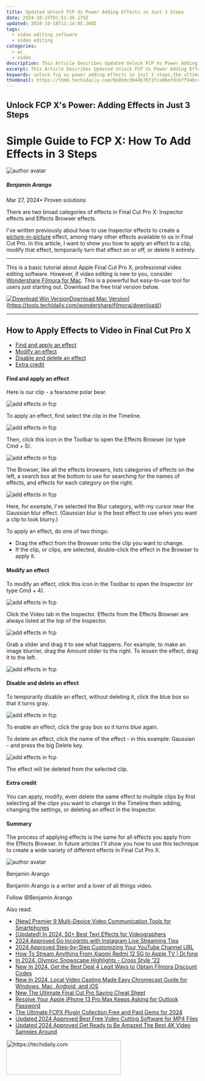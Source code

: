 ```yaml
---
title: Updated Unlock FCP Xs Power Adding Effects in Just 3 Steps
date: 2024-10-15T01:51:36.175Z
updated: 2024-10-18T11:14:05.260Z
tags: 
  - video editing software
  - video editing
categories: 
  - ai
  - video
description: This Article Describes Updated Unlock FCP Xs Power Adding Effects in Just 3 Steps
excerpt: This Article Describes Updated Unlock FCP Xs Power Adding Effects in Just 3 Steps
keywords: unlock fcp xs power adding effects in just 3 steps,the ultimate fcp x shortcut adding effects in 3 simple steps,unlock fcp xs power adding effects in just 3 clicks,the ultimate fcp x shortcut adding effects in 3 steps or less,effortless video editing how to add effects in fcp x in 3 steps,how to add effects in 3 steps do with fcp x,ai animation unlock fcp xs power adding effects in just 3 steps
thumbnail: https://thmb.techidaily.com/6b8b8cd944b78f2fca9befdc6ff94bcc8ad2bce093f59dcdf2b6479e3403f82d.jpg
---
```


## Unlock FCP X's Power: Adding Effects in Just 3 Steps

# Simple Guide to FCP X: How To Add Effects in 3 Steps

![author avatar](https://images.wondershare.com/filmora/article-images/benjamin-arango-author.jpg)

##### Benjamin Arango

 Mar 27, 2024• Proven solutions

There are two broad categories of effects in Final Cut Pro X: Inspector effects and Effects Browser effects.

I've written previously about how to use Inspector effects to create a [picture-in-picture](https://tools.techidaily.com/wondershare/filmora/download/) effect, among many other effects available to us in Final Cut Pro. In this article, I want to show you how to apply an effect to a clip, modify that effect, temporarily turn that effect on or off, or delete it entirely.

---

This is a basic tutorial about Apple Final Cut Pro X, professional video editing software. However, if video editing is new to you, consider [Wondershare Filmora for Mac](https://tools.techidaily.com/wondershare/filmora/download/). This is a powerful but easy-to-use tool for users just starting out. Download the free trial version below.

[![Download Win Version](https://images.wondershare.com/filmora/guide/download-btn-win.jpg)](https://tools.techidaily.com/wondershare/filmora/download/)[Download Mac Version](https://images.wondershare.com/filmora/guide/download-btn-mac.jpg)](https://tools.techidaily.com/wondershare/filmora/download/)

---

## How to Apply Effects to Video in Final Cut Pro X

* [Find and apply an effect](#part1)
* [Modify an effect](#part2)
* [Disable and delete an effect](#part3)
* [Extra credit](#part4)

#### Find and apply an effect

Here is our clip - a fearsome polar bear.

![add effects in fcp](https://images.wondershare.com/images/multimedia/video-editor/efx001.jpg "add effects in fcp")

To apply an effect, first select the clip in the Timeline.

![add effects in fcp](https://images.wondershare.com/images/multimedia/video-editor/efx002.jpg "add effects in fcp")

Then, click this icon in the Toolbar to open the Effects Browser (or type Cmd + 5).

![add effects in fcp](https://images.wondershare.com/images/multimedia/video-editor/efx003.jpg "add effects in fcp")

The Browser, like all the effects browsers, lists categories of effects on the left, a search box at the bottom to use for searching for the names of effects, and effects for each category on the right.

![add effects in fcp](https://images.wondershare.com/images/multimedia/video-editor/efx004.jpg "add effects in fcp")

Here, for example, I've selected the Blur category, with my cursor near the Gaussian blur effect. (Gaussian blur is the best effect to use when you want a clip to look blurry.)

To apply an effect, do one of two things:

* Drag the effect from the Browser onto the clip you want to change.
* If the clip, or clips, are selected, double-click the effect in the Browser to apply it.

#### Modify an effect

To modify an effect, click this icon in the Toolbar to open the Inspector (or type Cmd + 4).

![add effects in fcp](https://images.wondershare.com/images/multimedia/video-editor/efx005.jpg "add effects in fcp")

Click the Video tab in the Inspector. Effects from the Effects Browser are always listed at the top of the Inspector.

![add effects in fcp](https://images.wondershare.com/images/multimedia/video-editor/efx006.jpg "add effects in fcp")

Grab a slider and drag it to see what happens. For example, to make an image blurrier, drag the Amount slider to the right. To lessen the effect, drag it to the left.

![add effects in fcp](https://images.wondershare.com/images/multimedia/video-editor/efx007.jpg "add effects in fcp")

#### Disable and delete an effect

To temporarily disable an effect, without deleting it, click the blue box so that it turns gray.

![add effects in fcp](https://images.wondershare.com/images/multimedia/video-editor/efx008.jpg "add effects in fcp")

To enable an effect, click the gray box so it turns blue again.

To delete an effect, click the name of the effect - in this example: Gaussian - and press the big Delete key.

![add effects in fcp](https://images.wondershare.com/images/multimedia/video-editor/efx009.jpg "add effects in fcp")

The effect will be deleted from the selected clip.

#### Extra credit

You can apply, modify, even delete the same effect to multiple clips by first selecting all the clips you want to change in the Timeline then adding, changing the settings, or deleting an effect in the Inspector.

#### Summary

The process of applying effects is the same for all effects you apply from the Effects Browser. In future articles I'll show you how to use this technique to create a wide variety of different effects in Final Cut Pro X.

![author avatar](https://images.wondershare.com/filmora/article-images/benjamin-arango-author.jpg)

Benjamin Arango

Benjamin Arango is a writer and a lover of all things video.

Follow @Benjamin Arango

<ins class="adsbygoogle"
      style="display:block"
      data-ad-client="ca-pub-7571918770474297"
      data-ad-slot="8358498916"
      data-ad-format="auto"
      data-full-width-responsive="true"></ins>

<span class="atpl-alsoreadstyle">Also read:</span>
<div><ul>
<li><a href="https://digital-screen-recording.techidaily.com/new-premier-9-multi-device-video-communication-tools-for-smartphones/"><u>[New] Premier 9 Multi-Device Video Communication Tools for Smartphones</u></a></li>
<li><a href="https://fox-blue.techidaily.com/updated-in-2024-50plus-best-text-effects-for-videographers/"><u>[Updated] In 2024, 50+ Best Text Effects for Videographers</u></a></li>
<li><a href="https://some-techniques.techidaily.com/2024-approved-go-incognito-with-instagram-live-streaming-tips/"><u>2024 Approved Go Incognito with Instagram Live Streaming Tips</u></a></li>
<li><a href="https://youtube-data.techidaily.com/approved-step-by-step-customizing-your-youtube-channel-url/"><u>2024 Approved Step-by-Step Customizing Your YouTube Channel URL</u></a></li>
<li><a href="https://screen-mirror.techidaily.com/how-to-stream-anything-from-xiaomi-redmi-12-5g-to-apple-tv-drfone-by-drfone-android/"><u>How To Stream Anything From Xiaomi Redmi 12 5G to Apple TV | Dr.fone</u></a></li>
<li><a href="https://fox-http.techidaily.com/in-2024-olympic-snowscape-highlights-cross-style-22/"><u>In 2024, Olympic Snowscape Highlights - Cross Style '22</u></a></li>
<li><a href="https://ai-driven-video-production.techidaily.com/new-in-2024-get-the-best-deal-4-legit-ways-to-obtain-filmora-discount-codes/"><u>New In 2024, Get the Best Deal 4 Legit Ways to Obtain Filmora Discount Codes</u></a></li>
<li><a href="https://ai-driven-video-production.techidaily.com/new-in-2024-local-video-casting-made-easy-chromecast-guide-for-windows-mac-android-and-ios/"><u>New In 2024, Local Video Casting Made Easy Chromecast Guide for Windows, Mac, Android, and iOS</u></a></li>
<li><a href="https://ai-driven-video-production.techidaily.com/new-the-ultimate-final-cut-pro-saving-cheat-sheet/"><u>New The Ultimate Final Cut Pro Saving Cheat Sheet</u></a></li>
<li><a href="https://ios-unlock.techidaily.com/resolve-your-apple-iphone-13-pro-max-keeps-asking-for-outlook-password-by-drfone-ios/"><u>Resolve Your Apple iPhone 13 Pro Max Keeps Asking for Outlook Password</u></a></li>
<li><a href="https://ai-driven-video-production.techidaily.com/the-ultimate-fcpx-plugin-collection-free-and-paid-gems-for-2024/"><u>The Ultimate FCPX Plugin Collection Free and Paid Gems for 2024</u></a></li>
<li><a href="https://ai-driven-video-production.techidaily.com/updated-2024-approved-best-free-video-cutting-software-for-mp4-files/"><u>Updated 2024 Approved Best Free Video Cutting Software for MP4 Files</u></a></li>
<li><a href="https://ai-driven-video-production.techidaily.com/updated-2024-approved-get-ready-to-be-amazed-the-best-4k-video-samples-around/"><u>Updated 2024 Approved Get Ready to Be Amazed The Best 4K Video Samples Around</u></a></li>
</ul></div>

<!-- affiliate ads begin -->
<a href="https://aligracehair.sjv.io/c/5597632/1885999/19272" target="_top" id="1885999">
  <img src="//a.impactradius-go.com/display-ad/19272-1885999" border="0" alt="https://techidaily.com" width="300" height="90"/>
</a>
<img height="0" width="0" src="https://aligracehair.sjv.io/i/5597632/1885999/19272" style="position:absolute;visibility:hidden;" border="0" />
<!-- affiliate ads end -->

